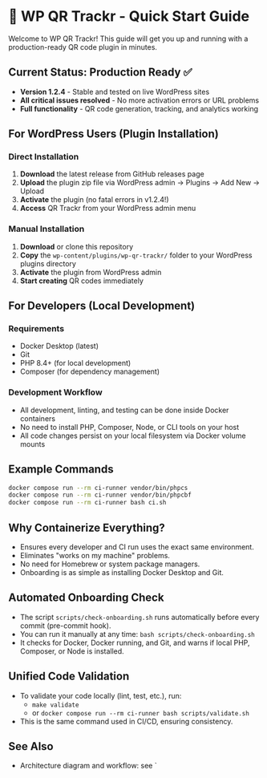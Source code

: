 # 🚀 WP QR Trackr - Quick Start Guide

Welcome to WP QR Trackr! This guide will get you up and running with a production-ready QR code plugin in minutes.

## Current Status: Production Ready ✅
- **Version 1.2.4** - Stable and tested on live WordPress sites
- **All critical issues resolved** - No more activation errors or URL problems
- **Full functionality** - QR code generation, tracking, and analytics working

## For WordPress Users (Plugin Installation)

### Direct Installation
1. **Download** the latest release from GitHub releases page
2. **Upload** the plugin zip file via WordPress admin → Plugins → Add New → Upload
3. **Activate** the plugin (no fatal errors in v1.2.4!)
4. **Access** QR Trackr from your WordPress admin menu

### Manual Installation
1. **Download** or clone this repository
2. **Copy** the `wp-content/plugins/wp-qr-trackr/` folder to your WordPress plugins directory
3. **Activate** the plugin from WordPress admin
4. **Start creating** QR codes immediately

## For Developers (Local Development)

### Requirements
- Docker Desktop (latest)
- Git
- PHP 8.4+ (for local development)
- Composer (for dependency management)

### Development Workflow
- All development, linting, and testing can be done inside Docker containers
- No need to install PHP, Composer, Node, or CLI tools on your host
- All code changes persist on your local filesystem via Docker volume mounts

## Example Commands
```sh
docker compose run --rm ci-runner vendor/bin/phpcs
docker compose run --rm ci-runner vendor/bin/phpcbf
docker compose run --rm ci-runner bash ci.sh
```

## Why Containerize Everything?
- Ensures every developer and CI run uses the exact same environment.
- Eliminates "works on my machine" problems.
- No need for Homebrew or system package managers.
- Onboarding is as simple as installing Docker Desktop and Git.

## Automated Onboarding Check

- The script `scripts/check-onboarding.sh` runs automatically before every commit (pre-commit hook).
- You can run it manually at any time: `bash scripts/check-onboarding.sh`
- It checks for Docker, Docker running, and Git, and warns if local PHP, Composer, or Node is installed.

## Unified Code Validation

- To validate your code locally (lint, test, etc.), run:
  - `make validate`
  - or `docker compose run --rm ci-runner bash scripts/validate.sh`
- This is the same command used in CI/CD, ensuring consistency.

## See Also
- Architecture diagram and workflow: see `